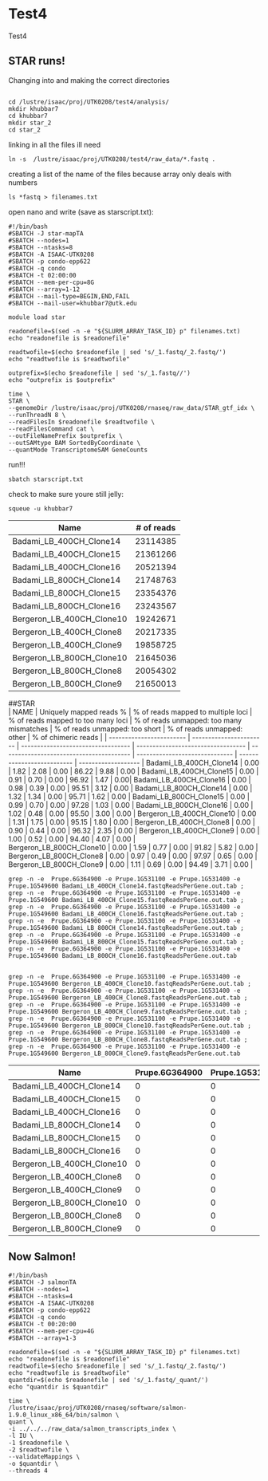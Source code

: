 # Test4
Test4

## STAR runs!

Changing into and making the correct directories

```

cd /lustre/isaac/proj/UTK0208/test4/analysis/
mkdir khubbar7
cd khubbar7
mkdir star_2
cd star_2

```

linking in all the files ill need

```
ln -s  /lustre/isaac/proj/UTK0208/test4/raw_data/*.fastq .
```

creating a list of the name of the files because array only deals with numbers 

```
ls *fastq > filenames.txt

```


open nano and write (save as starscript.txt):

```
#!/bin/bash
#SBATCH -J star-mapTA
#SBATCH --nodes=1
#SBATCH --ntasks=8
#SBATCH -A ISAAC-UTK0208
#SBATCH -p condo-epp622
#SBATCH -q condo
#SBATCH -t 02:00:00
#SBATCH --mem-per-cpu=8G
#SBATCH --array=1-12
#SBATCH --mail-type=BEGIN,END,FAIL
#SBATCH --mail-user=khubbar7@utk.edu

module load star

readonefile=$(sed -n -e "${SLURM_ARRAY_TASK_ID} p" filenames.txt)
echo "readonefile is $readonefile"

readtwofile=$(echo $readonefile | sed 's/_1.fastq/_2.fastq/')
echo "readtwofile is $readtwofile"

outprefix=$(echo $readonefile | sed 's/_1.fastq//')
echo "outprefix is $outprefix"

time \
STAR \
--genomeDir /lustre/isaac/proj/UTK0208/rnaseq/raw_data/STAR_gtf_idx \
--runThreadN 8 \
--readFilesIn $readonefile $readtwofile \
--readFilesCommand cat \
--outFileNamePrefix $outprefix \
--outSAMtype BAM SortedByCoordinate \
--quantMode TranscriptomeSAM GeneCounts

```


run!!!

```
sbatch starscript.txt

```

check to make sure youre still jelly:

```
squeue -u khubbar7

```

| Name                         |   # of reads     |
| ---------------------------- | ---------------- |
| Badami_LB_400CH_Clone14      | 23114385         |
| Badami_LB_400CH_Clone15      | 21361266 |
| Badami_LB_400CH_Clone16      | 20521394 | 
| Badami_LB_800CH_Clone14      | 21748763 |
| Badami_LB_800CH_Clone15      | 23354376 |
| Badami_LB_800CH_Clone16      | 23243567 |
| Bergeron_LB_400CH_Clone10    | 19242671 |
| Bergeron_LB_400CH_Clone8     | 20217335 |
| Bergeron_LB_400CH_Clone9     | 19858725 |
| Bergeron_LB_800CH_Clone10    | 21645036 |
| Bergeron_LB_800CH_Clone8     | 20054302 |
| Bergeron_LB_800CH_Clone9     | 21650013 |

##STAR								
|    	NAME                 | Uniquely mapped reads %	| % of reads mapped to multiple loci	| % of reads mapped to too many loci	| % of reads unmapped: too many mismatches	| % of reads unmapped: too short	| % of reads unmapped: other	| % of chimeric reads |	
| ------------------------ | -----------------------	| ----------------------------------	| ----------------------------------	| ----------------------------------------	| ------------------------------	| --------------------------	| ------------------- |
Badami_LB_400CH_Clone14    |	0.00 | 1.82 | 2.08 | 0.00 | 86.22 | 9.88 | 0.00 |
Badami_LB_400CH_Clone15		 |	0.00 | 0.91 | 0.70 | 0.00 | 96.92 | 1.47 | 0.00|
Badami_LB_400CH_Clone16		 |  0.00 | 0.98 | 0.39 | 0.00 | 95.51 | 3.12 | 0.00 | 
Badami_LB_800CH_Clone14		 | 0.00 | 1.32 | 1.34 | 0.00 | 95.71 | 1.62 | 0.00 |
Badami_LB_800CH_Clone15		 |	0.00 | 0.99 | 0.70 | 0.00 | 97.28 | 1.03 | 0.00 |
Badami_LB_800CH_Clone16		 |	0.00 | 1.02 | 0.48 | 0.00 | 95.50 | 3.00 | 0.00 |
Bergeron_LB_400CH_Clone10	 |  0.00 | 1.31 | 1.75 | 0.00 | 95.15 | 1.80 | 0.00 |
Bergeron_LB_400CH_Clone8	 | 0.00 | 0.90 | 0.44 | 0.00 | 96.32 | 2.35 | 0.00 |
Bergeron_LB_400CH_Clone9	 |	0.00 | 1.00 | 0.52 | 0.00 | 94.40 | 4.07 | 0.00 | 			
Bergeron_LB_800CH_Clone10	 | 0.00 | 1.59 | 0.77 | 0.00 | 91.82 | 5.82 | 0.00 |
Bergeron_LB_800CH_Clone8	 | 0.00 | 0.97 | 0.49 | 0.00 | 97.97 | 0.65 | 0.00 | 		
Bergeron_LB_800CH_Clone9	 |	0.00 | 1.11 | 0.69 | 0.00 | 94.49 | 3.71 | 0.00 |		

```
grep -n -e  Prupe.6G364900 -e Prupe.1G531100 -e Prupe.1G531400 -e Prupe.1G549600 Badami_LB_400CH_Clone14.fastqReadsPerGene.out.tab ; grep -n -e  Prupe.6G364900 -e Prupe.1G531100 -e Prupe.1G531400 -e Prupe.1G549600 Badami_LB_400CH_Clone15.fastqReadsPerGene.out.tab ; grep -n -e  Prupe.6G364900 -e Prupe.1G531100 -e Prupe.1G531400 -e Prupe.1G549600 Badami_LB_400CH_Clone16.fastqReadsPerGene.out.tab ; grep -n -e  Prupe.6G364900 -e Prupe.1G531100 -e Prupe.1G531400 -e Prupe.1G549600 Badami_LB_800CH_Clone14.fastqReadsPerGene.out.tab ; grep -n -e  Prupe.6G364900 -e Prupe.1G531100 -e Prupe.1G531400 -e Prupe.1G549600 Badami_LB_800CH_Clone15.fastqReadsPerGene.out.tab ; grep -n -e  Prupe.6G364900 -e Prupe.1G531100 -e Prupe.1G531400 -e Prupe.1G549600 Badami_LB_800CH_Clone16.fastqReadsPerGene.out.tab 


grep -n -e  Prupe.6G364900 -e Prupe.1G531100 -e Prupe.1G531400 -e Prupe.1G549600 Bergeron_LB_400CH_Clone10.fastqReadsPerGene.out.tab ; grep -n -e  Prupe.6G364900 -e Prupe.1G531100 -e Prupe.1G531400 -e Prupe.1G549600 Bergeron_LB_400CH_Clone8.fastqReadsPerGene.out.tab ; grep -n -e  Prupe.6G364900 -e Prupe.1G531100 -e Prupe.1G531400 -e Prupe.1G549600 Bergeron_LB_400CH_Clone9.fastqReadsPerGene.out.tab ; grep -n -e  Prupe.6G364900 -e Prupe.1G531100 -e Prupe.1G531400 -e Prupe.1G549600 Bergeron_LB_800CH_Clone10.fastqReadsPerGene.out.tab ; grep -n -e  Prupe.6G364900 -e Prupe.1G531100 -e Prupe.1G531400 -e Prupe.1G549600 Bergeron_LB_800CH_Clone8.fastqReadsPerGene.out.tab ; grep -n -e  Prupe.6G364900 -e Prupe.1G531100 -e Prupe.1G531400 -e Prupe.1G549600 Bergeron_LB_800CH_Clone9.fastqReadsPerGene.out.tab

```

| Name       |  Prupe.6G364900  | Prupe.1G531100  |  Prupe.1G531400 | Prupe.1G549600  |
| ---------- | ---------- | ----------| -------- | ----------- |
| Badami_LB_400CH_Clone14      |   0 | 0 | 0 | 0 |    
| Badami_LB_400CH_Clone15      | 0 | 0 | 0 | 0 | 
| Badami_LB_400CH_Clone16      | 0 | 0 | 0 | 0 |
| Badami_LB_800CH_Clone14      | 0 | 0 | 0 | 0 |
| Badami_LB_800CH_Clone15      | 0 | 0 | 0 | 0 |
| Badami_LB_800CH_Clone16      | 0 | 0 | 0 | 0 |
| Bergeron_LB_400CH_Clone10    | 0 | 0 | 0 | 0 |
| Bergeron_LB_400CH_Clone8     | 0 | 0 | 0 | 0 |
| Bergeron_LB_400CH_Clone9     | 0 | 0 | 0 | 0 |
| Bergeron_LB_800CH_Clone10    | 0 | 0 | 0 | 0 |
| Bergeron_LB_800CH_Clone8     | 0 | 0 | 0 | 0 |
| Bergeron_LB_800CH_Clone9     | 0 | 0 | 0 | 0 |



## Now Salmon!

```
#!/bin/bash
#SBATCH -J salmonTA
#SBATCH --nodes=1
#SBATCH --ntasks=4
#SBATCH -A ISAAC-UTK0208
#SBATCH -p condo-epp622
#SBATCH -q condo
#SBATCH -t 00:20:00
#SBATCH --mem-per-cpu=4G
#SBATCH --array=1-3

readonefile=$(sed -n -e "${SLURM_ARRAY_TASK_ID} p" filenames.txt)
echo "readonefile is $readonefile"
readtwofile=$(echo $readonefile | sed 's/_1.fastq/_2.fastq/')
echo "readtwofile is $readtwofile"
quantdir=$(echo $readonefile | sed 's/_1.fastq/_quant/')
echo "quantdir is $quantdir"

time \
/lustre/isaac/proj/UTK0208/rnaseq/software/salmon-1.9.0_linux_x86_64/bin/salmon \
quant \
-i ../../../raw_data/salmon_transcripts_index \
-l IU \
-1 $readonefile \
-2 $readtwofile \
--validateMappings \
-o $quantdir \
--threads 4

```


